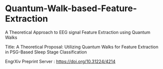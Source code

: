 # Quantum-Walk-based-Feature-Extraction
A Theoretical Approach to EEG signal Feature Extraction using Quantum Walks

Title: A  Theoretical  Proposal:  Utilizing  Quantum  Walks  for  Feature Extraction in PSG-Based Sleep Stage Classification 

EngrXiv Preprint Server : https://doi.org/10.31224/4214
